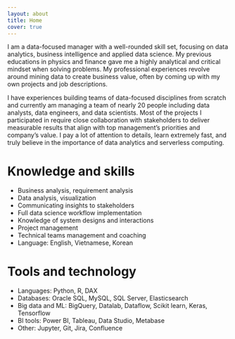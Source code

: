 ```yaml
---
layout: about
title: Home
cover: true
---
```

I am a data-focused manager with a well-rounded skill set, focusing on data analytics, business intelligence and applied data science. My previous educations in physics and finance gave me a highly analytical and critical mindset when solving problems. My professional experiences revolve around mining data to create business value, often by coming up with my own projects and job descriptions.

I have experiences building teams of data-focused disciplines from scratch and currently am managing a team of nearly 20 people including data analysts, data engineers, and data scientists. Most of the projects I participated in require close collaboration with stakeholders to deliver measurable results that align with top management’s priorities and company’s value. I pay a lot of attention to details, learn extremely fast, and truly believe in the importance of data analytics and serverless computing.

# Knowledge and skills
* Business analysis, requirement analysis
* Data analysis, visualization
* Communicating insights to stakeholders
* Full data science workflow implementation
* Knowledge of system designs and interactions
* Project management
* Technical teams management and coaching
* Language: English, Vietnamese, Korean

# Tools and technology
* Languages: Python, R, DAX
* Databases: Oracle SQL, MySQL, SQL Server, Elasticsearch
* Big data and ML: BigQuery, Datalab, Dataflow, Scikit learn, Keras, Tensorflow
* BI tools: Power BI, Tableau, Data Studio, Metabase
* Other: Jupyter, Git, Jira, Confluence
